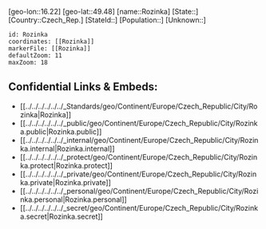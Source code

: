 ﻿---
location: [49.48,16.22]
mapzoom: [7,12] 
mapmarker: city 
type: City
tags:
- geo/City


SpocWebEntityId: 33813
isDeleted: false
confidential: public

---
[geo-lon::16.22]
[geo-lat::49.48]
[name::Rozinka]
[State::]
[Country::Czech_Rep.]
[StateId::]
[Population::]
[Unknown::]


```leaflet
id: Rozinka
coordinates: [[Rozinka]]
markerFile: [[Rozinka]]
defaultZoom: 11 
maxZoom: 18
```


## Confidential Links & Embeds: 
- [[../../../../../../_Standards/geo/Continent/Europe/Czech_Republic/City/Rozinka|Rozinka]] 
- [[../../../../../../_public/geo/Continent/Europe/Czech_Republic/City/Rozinka.public|Rozinka.public]] 
- [[../../../../../../_internal/geo/Continent/Europe/Czech_Republic/City/Rozinka.internal|Rozinka.internal]] 
- [[../../../../../../_protect/geo/Continent/Europe/Czech_Republic/City/Rozinka.protect|Rozinka.protect]] 
- [[../../../../../../_private/geo/Continent/Europe/Czech_Republic/City/Rozinka.private|Rozinka.private]] 
- [[../../../../../../_personal/geo/Continent/Europe/Czech_Republic/City/Rozinka.personal|Rozinka.personal]] 
- [[../../../../../../_secret/geo/Continent/Europe/Czech_Republic/City/Rozinka.secret|Rozinka.secret]] 
